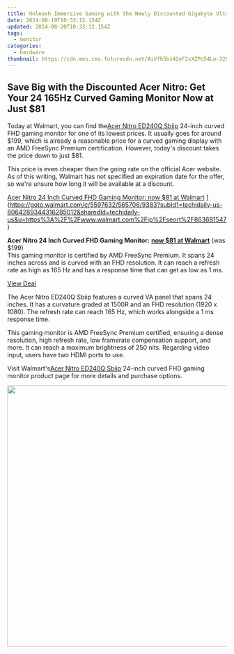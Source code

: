 ```yaml
---
title: Unleash Immersive Gaming with the Newly Discounted Gigabyte Ultrawide 49 Aorus OLED Monitor for Just $969!
date: 2024-08-19T10:33:12.154Z
updated: 2024-08-20T10:33:12.154Z
tags:
  - monitor
categories:
  - hardware
thumbnail: https://cdn.mos.cms.futurecdn.net/AiVfh5bz42eF2xXZPo54Lo-320-80.jpg
---
```


## Save Big with the Discounted Acer Nitro: Get Your 24 165Hz Curved Gaming Monitor Now at Just $81

Today at Walmart, you can find the[Acer Nitro ED240Q Sbiip](https://goto.walmart.com/c/5597632/565706/9383?subId1=techidaily-us-9012241473682263508&sharedId=techidaily-us&u=https%3A%2F%2Fwww.walmart.com%2Fip%2Fseort%2F863681547) 24-inch curved FHD gaming monitor for one of its lowest prices. It usually goes for around $199, which is already a reasonable price for a curved gaming display with an AMD FreeSync Premium certification. However, today's discount takes the price down to just $81.

 This price is even cheaper than the going rate on the official Acer website. As of this writing, Walmart has not specified an expiration date for the offer, so we're unsure how long it will be available at a discount.

[Acer Nitro 24 Inch Curved FHD Gaming Monitor: now $81 at Walmart](https://cdn.mos.cms.futurecdn.net/TkYKybHjX22dLQAitAoMeC-200-100.jpg "Acer Nitro 24 Inch Curved FHD Gaming Monitor: now $81 at Walmart") ](https://goto.walmart.com/c/5597632/565706/9383?subId1=techidaily-us-8064289344316285012&sharedId=techidaily-us&u=https%3A%2F%2Fwww.walmart.com%2Fip%2Fseort%2F863681547)

**Acer Nitro 24 Inch Curved FHD Gaming Monitor:** [**now $81 at Walmart**](https://goto.walmart.com/c/5597632/565706/9383?subId1=techidaily-us-8407850270453663568&sharedId=techidaily-us&u=https%3A%2F%2Fwww.walmart.com%2Fip%2Fseort%2F863681547) (was $199)  
 This gaming monitor is certified by AMD FreeSync Premium. It spans 24 inches across and is curved with an FHD resolution. It can reach a refresh rate as high as 165 Hz and has a response time that can get as low as 1 ms.

[View Deal](https://goto.walmart.com/c/5597632/565706/9383?subId1=techidaily-us-8064289344316285012&sharedId=techidaily-us&u=https%3A%2F%2Fwww.walmart.com%2Fip%2Fseort%2F863681547)

 The Acer Nitro ED240Q Sbiip features a curved VA panel that spans 24 inches. It has a curvature graded at 1500R and an FHD resolution (1920 x 1080). The refresh rate can reach 165 Hz, which works alongside a 1 ms response time.

 This gaming monitor is AMD FreeSync Premium certified, ensuring a dense resolution, high refresh rate, low framerate compensation support, and more. It can reach a maximum brightness of 250 nits. Regarding video input, users have two HDMI ports to use.

 Visit Walmart's[Acer Nitro ED240Q Sbiip](https://goto.walmart.com/c/5597632/565706/9383?subId1=techidaily-us-9012241473682263508&sharedId=techidaily-us&u=https%3A%2F%2Fwww.walmart.com%2Fip%2Fseort%2F863681547) 24-inch curved FHD gaming monitor product page for more details and purchase options.

<ins class="adsbygoogle"
     style="display:block"
     data-ad-format="autorelaxed"
     data-ad-client="ca-pub-7571918770474297"
     data-ad-slot="1223367746"></ins>



<ins class="adsbygoogle"
     style="display:block"
     data-ad-client="ca-pub-7571918770474297"
     data-ad-slot="8358498916"
     data-ad-format="auto"
     data-full-width-responsive="true"></ins>



<!-- affiliate ads begin -->
<a href="https://appsumo.8odi.net/c/5597632/2068407/7443" target="_top" id="2068407"><img src="//a.impactradius-go.com/display-ad/7443-2068407" border="0" alt="" width="1200" height="600"/></a><img height="0" width="0" src="https://appsumo.8odi.net/i/5597632/2068407/7443" style="position:absolute;visibility:hidden;" border="0" />
<!-- affiliate ads end -->
